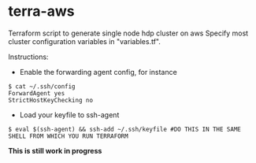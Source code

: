 # terra-aws

Terraform script to generate single node hdp cluster on aws
Specify most cluster configuration variables in "variables.tf".

Instructions:

- Enable the forwarding agent config, for instance
```
$ cat ~/.ssh/config 
ForwardAgent yes
StrictHostKeyChecking no
```

- Load your keyfile to ssh-agent
```
$ eval $(ssh-agent) && ssh-add ~/.ssh/keyfile #DO THIS IN THE SAME SHELL FROM WHICH YOU RUN TERRAFORM
```
**This is still work in progress**
